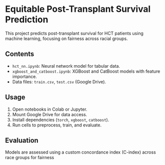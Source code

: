 # Equitable Post-Transplant Survival Prediction

This project predicts post-transplant survival for HCT patients using machine learning, focusing on fairness across racial groups.

## Contents

- `hct_nn.ipynb`: Neural network model for tabular data.
- `xgboost_and_catboost.ipynb`: XGBoost and CatBoost models with feature importance.
- Data files: `train.csv`, `test.csv` (Google Drive).

## Usage

1. Open notebooks in Colab or Jupyter.
2. Mount Google Drive for data access.
3. Install dependencies (`torch`, `xgboost`, `catboost`).
4. Run cells to preprocess, train, and evaluate.

## Evaluation

Models are assessed using a custom concordance index (C-index) across race groups for fairness